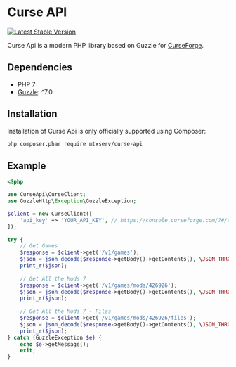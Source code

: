 Curse API
==========

[![Latest Stable Version](https://poser.pugx.org/mtxserv/curse-api/v/stable.png)](https://packagist.org/packages/mtxserv/curse-api)

Curse Api is a modern PHP library based on Guzzle for [CurseForge](https://docs.curseforge.com/#getting-started).

## Dependencies

* PHP 7
* [Guzzle](http://www.guzzlephp.org): ^7.0

## Installation

Installation of Curse Api is only officially supported using Composer:

```sh
php composer.phar require mtxserv/curse-api
```

## Example

```php
<?php

use CurseApi\CurseClient;
use GuzzleHttp\Exception\GuzzleException;

$client = new CurseClient([
    'api_key' => 'YOUR_API_KEY', // https://console.curseforge.com/?#/api-keys
]);

try {
    // Get Games
    $response = $client->get('/v1/games');
    $json = json_decode($response->getBody()->getContents(), \JSON_THROW_ON_ERROR);
    print_r($json);
    
    // Get All the Mods 7
    $response = $client->get('/v1/games/mods/426926');
    $json = json_decode($response->getBody()->getContents(), \JSON_THROW_ON_ERROR);
    print_r($json);
    
    // Get All the Mods 7 - Files
    $response = $client->get('/v1/games/mods/426926/files');
    $json = json_decode($response->getBody()->getContents(), \JSON_THROW_ON_ERROR);
    print_r($json);
} catch (GuzzleException $e) {
    echo $e->getMessage();
    exit;
}
```
